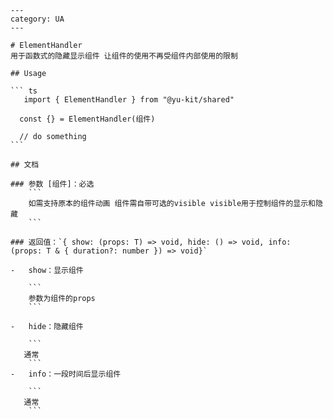     ---
    category: UA
    ---

    # ElementHandler
    用于函数式的隐藏显示组件 让组件的使用不再受组件内部使用的限制

    ## Usage

    ``` ts
       import { ElementHandler } from "@yu-kit/shared"

      const {} = ElementHandler(组件)

      // do something
    ```

    ## 文档

    ### 参数 [组件]：必选
        ```
        如需支持原本的组件动画 组件需自带可选的visible visible用于控制组件的显示和隐藏
        ```
    
    ### 返回值：`{ show: (props: T) => void, hide: () => void, info: (props: T & { duration?: number }) => void}`

    -   show：显示组件

        ```
        参数为组件的props
        ```

    -   hide：隐藏组件

        ```
       通常
        ```
    -   info：一段时间后显示组件

        ```
       通常
        ```